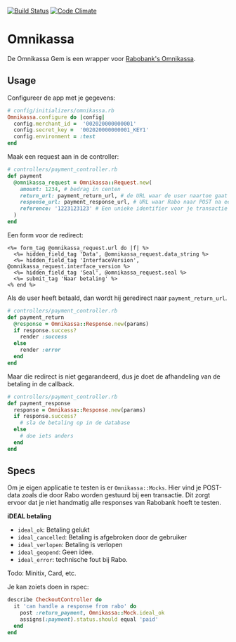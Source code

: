 [![Build Status](https://travis-ci.org/tijmenb/omnikassa.png?branch=master)](https://travis-ci.org/tijmenb/omnikassa)
[![Code Climate](https://codeclimate.com/badge.png)](https://codeclimate.com/github/tijmenb/omnikassa)

# Omnikassa

De Omnikassa Gem is een wrapper voor [Rabobank's Omnikassa](http://www.rabobank.nl/bedrijven/producten/betalen_en_ontvangen/geld_ontvangen/rabo_omnikassa/).

## Usage

Configureer de app met je gegevens:

```ruby
# config/initializers/omnikassa.rb
Omnikassa.configure do |config|
  config.merchant_id =  '002020000000001'
  config.secret_key =  '002020000000001_KEY1'
  config.environment = :test
end
```

Maak een request aan in de controller:

```ruby
# controllers/payment_controller.rb
def payment
  @omnikassa_request = Omnikassa::Request.new(
    amount: 1234, # bedrag in centen
    return_url: payment_return_url, # de URL waar de user naartoe gaat na betaling
    response_url: payment_response_url, # URL waar Rabo naar POST na een betaling
    reference: '1223123123' # Een unieke identifier voor je transactie
  )
end
```

Een form voor de redirect:

```erb
<%= form_tag @omnikassa_request.url do |f| %>
  <%= hidden_field_tag 'Data', @omnikassa_request.data_string %>
  <%= hidden_field_tag 'InterfaceVersion', @omnikassa_request.interface_version %>
  <%= hidden_field_tag 'Seal', @omnikassa_request.seal %>
  <%= submit_tag 'Naar betaling' %>
<% end %>
```

Als de user heeft betaald, dan wordt hij geredirect naar `payment_return_url`.

```ruby
# controllers/payment_controller.rb
def payment_return
  @response = Omnikassa::Response.new(params)
  if response.success?
    render :success
  else
    render :error
  end
end
```

Maar die redirect is niet gegarandeerd, dus je doet de afhandeling van de betaling in de callback.

```ruby
# controllers/payment_controller.rb
def payment_response
  response = Omnikassa::Response.new(params)
  if response.success?
    # sla de betaling op in de database
  else
    # doe iets anders
  end
end
```

## Specs

Om je eigen applicatie te testen is er `Omnikassa::Mocks`. Hier vind je POST-data zoals die door Rabo worden gestuurd bij een transactie. Dit zorgt ervoor dat je niet handmatig alle responses van Rabobank hoeft te testen. 

**iDEAL betaling**

- `ideal_ok`: Betaling gelukt
- `ideal_cancelled`: Betaling is afgebroken door de gebruiker
- `ideal_verlopen`: Betaling is verlopen
- `ideal_geopend`: Geen idee.
- `ideal_error`: technische fout bij Rabo.

Todo: Minitix, Card, etc.

Je kan zoiets doen in rspec:

```ruby
describe CheckoutController do
  it 'can handle a response from rabo' do
    post :return_payment, Omnikassa::Mock.ideal_ok
    assigns(:payment).status.should equal 'paid'
  end
end
```
